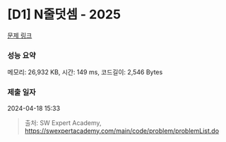 # [D1] N줄덧셈 - 2025 

[문제 링크](https://swexpertacademy.com/main/code/problem/problemDetail.do?contestProbId=AV5QFZtaAscDFAUq) 

### 성능 요약

메모리: 26,932 KB, 시간: 149 ms, 코드길이: 2,546 Bytes

### 제출 일자

2024-04-18 15:33



> 출처: SW Expert Academy, https://swexpertacademy.com/main/code/problem/problemList.do